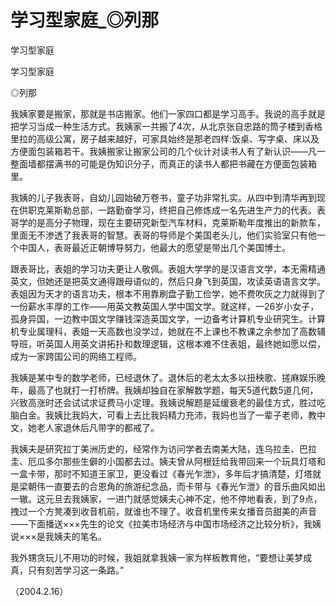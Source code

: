 # 学习型家庭_◎列那

学习型家庭

学习型家庭

◎列那

我姨家要是搬家，那就是书店搬家。他们一家四口都是学习高手。我说的高手就是把学习当成一种生活方式。我姨家一共搬了4次，从北京张自忠路的筒子楼到香格里拉的高级公寓，房子越来越好，可家具始终是那老四样:饭桌、写字桌、床以及方便面包装箱若干。我姨搬家让搬家公司的几个伙计对读书人有了新认识——凡一整面墙都摆满书的可能是伪知识分子，而真正的读书人都把书藏在方便面包装箱里。

我姨的儿子我表哥，自幼儿园始破万卷书，童子功非常扎实。从四中到清华再到现在供职克莱斯勒总部，一路勤奋学习，终把自己修炼成一名先进生产力的代表。表哥学的是高分子物理，现在主要研究新型汽车材料，克莱斯勒年度推出的新款车，里面无不渗透了我表哥的智慧。表哥的导师是个美国老头儿，他们实验室只有他一个中国人，表哥最近正朝博导努力，他最大的愿望是带出几个美国博士。

跟表哥比，表姐的学习功夫更让人敬佩。表姐大学学的是汉语言文学，本无需精通英文，但她还是把英文通得跟母语似的，然后只身飞到英国，攻读英语语言文学。表姐因为天才的语言功夫，根本不用靠刷盘子勤工俭学，她不费吹灰之力就得到了一份薪水丰厚的工作——用英文教英国人学中国文学。就这样，一26岁小女子，孤身异国，一边教中国文学赚钱深造英国文学，一边备考计算机专业研究生。计算机专业属理科，表姐一天高数也没学过，她就在不上课也不教课之余参加了高数辅导班，听英国人用英文讲拓扑和数理逻辑，这根本难不住表姐，最终她如愿以偿，成为一家跨国公司的网络工程师。

我姨是某中专的数学老师，已经退休了。退休后的老太太多以扭秧歌、搓麻娱乐晚年，最高了也就打一打桥牌。我姨却独自在家解数学题，每天5道代数5道几何，兴致高涨时还会试试求证费马小定理。我姨说解题是延缓衰老的最佳方式，胜过吃脑白金。我姨比我妈大，可看上去比我妈精力充沛，我妈也当了一辈子老师，教中文，她老人家退休后凡带字的都戒了。

我姨夫是研究拉丁美洲历史的，经常作为访问学者去南美大陆，连乌拉圭、巴拉圭、厄瓜多尔那些生僻的小国都去过。姨夫曾从阿根廷给我带回来一个玩具灯塔和一盒卡带，那时不知道王家卫，更没看过《春光乍泄》，多年后才搞清楚，灯塔就是梁朝伟一直要去的合恩角的旅游纪念品，而卡带与《春光乍泄》的音乐曲风如出一辙。这元旦去我姨家，一进门就感觉姨夫心神不定，他不停地看表，到了9点，拽过一个方凳凑到收音机前，就谁也不理了。收音机里传来女播音员甜美的声音——下面播送×××先生的论文《拉美市场经济与中国市场经济之比较分析》，我姨说×××是我姨夫的笔名。

我外甥贪玩儿不用功的时候，我姐就拿我姨一家为样板教育他，“要想让美梦成真，只有刻苦学习这一条路。”

（2004.2.16）